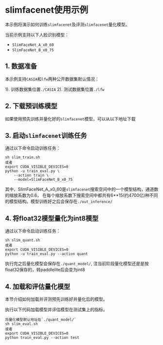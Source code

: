 # slimfacenet使用示例

本示例将演示如何训练`slimfacenet`及评测`slimfacenet`量化模型。

当前示例支持以下人脸识别模型：

- `SlimFaceNet_A_x0_60`
- `SlimFaceNet_B_x0_75`

## 1. 数据准备

本示例支持`CASIA`和`lfw`两种公开数据集默认情况：

1). 训练数据集位置`./CASIA`
2). 测试数据集位置`./lfw`

## 2. 下载预训练模型

如果使用预先训练并量化好的`slimfacenet`模型，可以从以下地址下载


## 3. 启动`slimfacenet`训练任务

通过以下命令启动训练任务：

```
sh slim_train.sh
或者
export CUDA_VISIBLE_DEVICES=0
python -u train_eval.py \
    --action train \
    --model=SlimFaceNet_B_x0_75
```

其中，SlimFaceNet_A_x0_60是`slimfacenet`搜索空间中的一个模型结构，通道数的缩放系数为0.6，
在每个缩放系数下搜索空间中都共有6**15(约4700亿)种不同的模型结构。模型训练好之后会保存在`./out_inference/`


## 4. 将float32模型量化为int8模型

通过以下命令启动训练任务：

```
sh slim_quant.sh
或者
export CUDA_VISIBLE_DEVICES=0
python -u train_eval.py --action quant
```
执行完之后量化模型会保存在`./quant_model/`, 注当前阶段量化模型还是是按float32保存的，转paddlelite后会变为int8

## 4. 加载和评估量化模型

本节介绍如何加载并评测预先训练好并量化后的模型。

执行以下代码加载模型并评估模型在测试集上的指标。

```
将量化模型默认地址在`./quant_model/`
sh slim_eval.sh
或者
export CUDA_VISIBLE_DEVICES=0
python train_eval.py --action test
```
